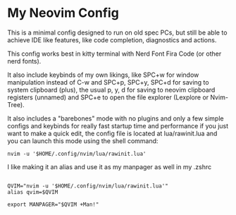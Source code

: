 # My Neovim Config

This is a minimal config designed to run on old spec PCs, but still be able
to achieve IDE like features, like code completion, diagnostics and actions.

This config works best in kitty terminal with Nerd Font Fira Code (or other
nerd fonts).

It also include keybinds of my own likings, like SPC+w for window manipulation
instead of C-w and SPC+p, SPC+y, SPC+d for saving to system clipboard (plus),
the usual p, y, d for saving to neovim clipboard registers (unnamed) and SPC+e
to open the file explorer (Lexplore or Nvim-Tree).

It also includes a "barebones" mode with no plugins and only a few simple
configs and keybinds for really fast startup time and performance if you just
want to make a quick edit, the config file is located at lua/rawinit.lua and
you can launch this mode using the shell command:

```shell
nvim -u '$HOME/.config/nvim/lua/rawinit.lua'
```

I like making it an alias and use it as my manpager as well in my .zshrc
```shell

QVIM="nvim -u '$HOME/.config/nvim/lua/rawinit.lua'"
alias qvim=$QVIM

export MANPAGER="$QVIM +Man!"

```
